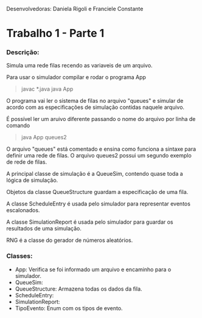 Desenvolvedoras: Daniela Rigoli e Franciele Constante

# Trabalho 1 - Parte 1

### Descrição:
Simula uma rede filas recendo as variaveis de um arquivo.

Para usar o simulador compilar e rodar o programa App

>javac *.java
>java App

O programa vai ler o sistema de filas no arquivo "queues" e simular de acordo com as especificações de simulação contidas naquele arquivo.

É possível ler um aruivo diferente passando o nome do arquivo por linha de comando

>java App queues2

O arquivo "queues" está comentado e ensina como funciona a sintaxe para definir uma rede de filas. O arquivo queues2 possui um segundo exemplo de rede de filas.

A principal classe de simulação é a QueueSim, contendo quase toda a lógica de simulação.

Objetos da classe QueueStructure guardam a especificação de uma fila.

A classe ScheduleEntry é usada pelo simulador para representar eventos escalonados.

A classe SimulationReport é usada pelo simulador para guardar os resultados de uma simulação.

RNG é a classe do gerador de números aleatórios.

### Classes:
- App: Verifica se foi informado um arquivo e encaminho para o simulador.
- QueueSim:
- QueueStructure: Armazena todas os dados da fila.
- ScheduleEntry: 
- SimulationReport: 
- TipoEvento: Enum com os tipos de evento.
